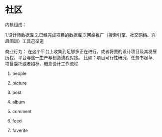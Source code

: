 # 社区

内核组成：

1.设计师数据库 
2.已经完成项目的数据库 
3.网络推广（搜索引擎、社交网络、兴趣图谱）工具己渠道

商业行为：
在这个平台上收集到足够多正在进行，或者将要的设计项目及其发展历程，平台与这一生产与创造流程对接。
比如：项目可行性研究、任务书起草、项目委托或者招标、概念设计工作流程



1. people
1. picture
1. post
1. album



1. comment
2. feed
3. faverite


